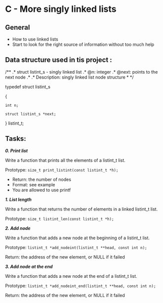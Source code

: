 # C - More singly linked lists

## General

- How to use linked lists
- Start to look for the right source of information without too much help

## Data structure used in tis project :
/**
 .* struct listint_s - singly linked list
 .* @n: integer
 .* @next: points to the next node
 .*
 .* Description: singly linked list node structure
  *
  */

typedef struct listint_s

 {

    int n;

    struct listint_s *next;

 } listint_t;
## Tasks:

***0. Print list***

Write a function that prints all the elements of a listint_t list.

Prototype: `size_t print_listint(const listint_t *h);`

- Return: the number of nodes
- Format: see example
- You are allowed to use printf

***1. List length***

Write a function that returns the number of elements in a linked listint_t list.

Prototype: `size_t listint_len(const listint_t *h);`

***2. Add node***

Write a function that adds a new node at the beginning of a listint_t list.

Prototype: `listint_t *add_nodeint(listint_t **head, const int n);`

Return: the address of the new element, or NULL if it failed

***3. Add node at the end***

Write a function that adds a new node at the end of a listint_t list.

Prototype: `listint_t *add_nodeint_end(listint_t **head, const int n);`

Return: the address of the new element, or NULL if it failed



